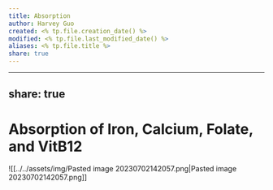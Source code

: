 ```yaml
---
title: Absorption
author: Harvey Guo
created: <% tp.file.creation_date() %>
modified: <% tp.file.last_modified_date() %>
aliases: <% tp.file.title %>
share: true
---
```


---
share: true
---
# Absorption of Iron, Calcium, Folate, and VitB12
![[../../assets/img/Pasted image 20230702142057.png|Pasted image 20230702142057.png]]